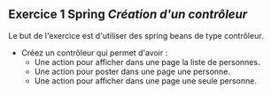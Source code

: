 ## Exercice 1 Spring ***Création d'un contrôleur***

Le but de l'exercice est d'utiliser des spring beans de type contrôleur.
- Créez un contrôleur qui permet d'avoir :
  - Une action pour afficher dans une page la liste de personnes.
  - Une action pour poster dans une page une personne.
  - Une action pour afficher dans une page une seule personne.
  
